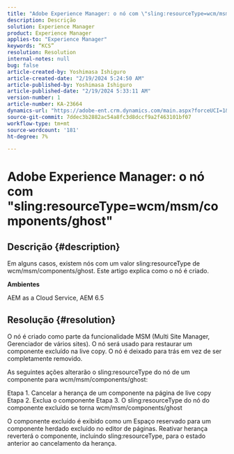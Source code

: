 ```yaml
---
title: "Adobe Experience Manager: o nó com \"sling:resourceType=wcm/msm/components/ghost\""
description: Descrição
solution: Experience Manager
product: Experience Manager
applies-to: "Experience Manager"
keywords: “KCS”
resolution: Resolution
internal-notes: null
bug: false
article-created-by: Yoshimasa Ishiguro
article-created-date: "2/19/2024 5:24:50 AM"
article-published-by: Yoshimasa Ishiguro
article-published-date: "2/19/2024 5:33:11 AM"
version-number: 1
article-number: KA-23664
dynamics-url: "https://adobe-ent.crm.dynamics.com/main.aspx?forceUCI=1&pagetype=entityrecord&etn=knowledgearticle&id=e3f2f62d-e7ce-ee11-9079-6045bd0065b6"
source-git-commit: 7ddec3b2882ac54a8fc3d8dccf9a2f463101bf07
workflow-type: tm+mt
source-wordcount: '181'
ht-degree: 7%

---
```


# Adobe Experience Manager: o nó com &quot;sling:resourceType=wcm/msm/components/ghost&quot;

## Descrição {#description}


Em alguns casos, existem nós com um valor sling:resourceType de wcm/msm/components/ghost. Este artigo explica como o nó é criado.

<b>Ambientes</b>

AEM as a Cloud Service, AEM 6.5


## Resolução {#resolution}


O nó é criado como parte da funcionalidade MSM (Multi Site Manager, Gerenciador de vários sites). O nó será usado para restaurar um componente excluído na live copy. O nó é deixado para trás em vez de ser completamente removido.

As seguintes ações alterarão o sling:resourceType do nó de um componente para wcm/msm/components/ghost:

Etapa 1. Cancelar a herança de um componente na página de live copy Etapa 2. Exclua o componente Etapa 3. O sling:resourceType do nó do componente excluído se torna wcm/msm/components/ghost

O componente excluído é exibido como um Espaço reservado para um componente herdado excluído no editor de páginas. Reativar herança reverterá o componente, incluindo sling:resourceType, para o estado anterior ao cancelamento da herança.
